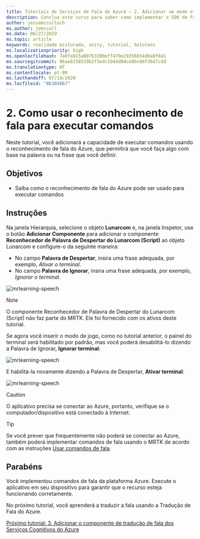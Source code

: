 ```yaml
---
title: Tutoriais de Serviços de Fala do Azure – 2. Adicionar um modo offline para tradução de fala em texto local
description: Conclua este curso para saber como implementar o SDK de Fala do Azure em um aplicativo de realidade misturada.
author: jessemcculloch
ms.author: jemccull
ms.date: 06/27/2019
ms.topic: article
keywords: realidade misturada, unity, tutorial, hololens
ms.localizationpriority: high
ms.openlocfilehash: 7a0fa915a80763300eff470e29356034d6a0f841
ms.sourcegitcommit: 96ae8258539b2f3edc104dd0dce8bc66f3647cdd
ms.translationtype: HT
ms.contentlocale: pt-BR
ms.lasthandoff: 07/14/2020
ms.locfileid: "86303667"
---
```

# <a name="2-using-speech-recognition-to-execute-commands"></a>2. Como usar o reconhecimento de fala para executar comandos

Neste tutorial, você adicionará a capacidade de executar comandos usando o reconhecimento de fala do Azure, que permitirá que você faça algo com base na palavra ou na frase que você definir.

## <a name="objectives"></a>Objetivos

* Saiba como o reconhecimento de fala do Azure pode ser usado para executar comandos

## <a name="instructions"></a>Instruções

Na janela Hierarquia, selecione o objeto **Lunarcom** e, na janela Inspetor, use o botão **Adicionar Componente** para adicionar o componente **Reconhecedor de Palavra de Despertar do Lunarcom (Script)** ao objeto Lunarcom e configure-o da seguinte maneira:

* No campo **Palavra de Despertar**, insira uma frase adequada, por exemplo, _Ativar o terminal_.
* No campo **Palavra de Ignorar**, insira uma frase adequada, por exemplo, _Ignorar o terminal_.

![mrlearning-speech](images/mrlearning-speech/tutorial2-section1-step1-1.png)

> [!NOTE]
> O componente Reconhecedor de Palavra de Despertar do Lunarcom (Script) não faz parte do MRTK. Ele foi fornecido com os ativos deste tutorial.

Se agora você inserir o modo de jogo, como no tutorial anterior, o painel do terminal será habilitado por padrão, mas você poderá desabilitá-lo dizendo a Palavra de Ignorar, **Ignorar terminal**:

![mrlearning-speech](images/mrlearning-speech/tutorial2-section1-step1-2.png)

E habilitá-la novamente dizendo a Palavra de Despertar, **Ativar terminal**:

![mrlearning-speech](images/mrlearning-speech/tutorial2-section1-step1-3.png)

> [!CAUTION]
> O aplicativo precisa se conectar ao Azure, portanto, verifique se o computador/dispositivo está conectado à Internet.

> [!TIP]
> Se você prever que frequentemente não poderá se conectar ao Azure, também poderá implementar comandos de fala usando o MRTK de acordo com as instruções [Usar comandos de fala](mr-learning-base-09.md).

## <a name="congratulations"></a>Parabéns

Você implementou comandos de fala da plataforma Azure. Execute o aplicativo em seu dispositivo para garantir que o recurso esteja funcionando corretamente.

No próximo tutorial, você aprenderá a traduzir a fala usando a Tradução de Fala do Azure.

[Próximo tutorial: 3. Adicionar o componente de tradução de fala dos Serviços Cognitivos do Azure](mrlearning-speechSDK-ch3.md)
